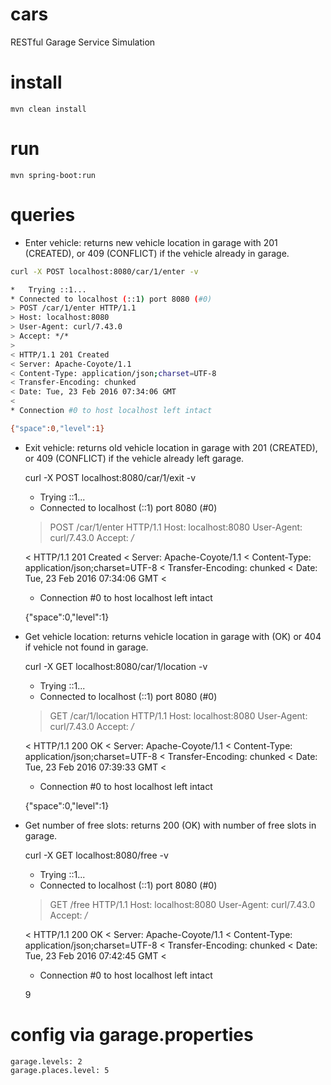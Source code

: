 # cars

RESTful Garage Service Simulation

# install

```
mvn clean install
```

# run

```
mvn spring-boot:run
```

# queries

* Enter vehicle: returns new vehicle location in garage with 201 (CREATED), or 409 (CONFLICT) if the vehicle already in garage. 

```sh
curl -X POST localhost:8080/car/1/enter -v

*   Trying ::1...
* Connected to localhost (::1) port 8080 (#0)
> POST /car/1/enter HTTP/1.1
> Host: localhost:8080
> User-Agent: curl/7.43.0
> Accept: */*
>
< HTTP/1.1 201 Created
< Server: Apache-Coyote/1.1
< Content-Type: application/json;charset=UTF-8
< Transfer-Encoding: chunked
< Date: Tue, 23 Feb 2016 07:34:06 GMT
<
* Connection #0 to host localhost left intact

{"space":0,"level":1}
```    
    
* Exit vehicle: returns old vehicle location in garage with 201 (CREATED), or 409 (CONFLICT) if the vehicle already left garage. 


    curl -X POST localhost:8080/car/1/exit -v
    
    *   Trying ::1...
    * Connected to localhost (::1) port 8080 (#0)
    > POST /car/1/enter HTTP/1.1
    > Host: localhost:8080
    > User-Agent: curl/7.43.0
    > Accept: */*
    >
    < HTTP/1.1 201 Created
    < Server: Apache-Coyote/1.1
    < Content-Type: application/json;charset=UTF-8
    < Transfer-Encoding: chunked
    < Date: Tue, 23 Feb 2016 07:34:06 GMT
    <
    * Connection #0 to host localhost left intact
    
    {"space":0,"level":1}
    
* Get vehicle location: returns vehicle location in garage with (OK) or 404 if vehicle not found in garage.
    
  
    curl -X GET localhost:8080/car/1/location -v
    *   Trying ::1...
    * Connected to localhost (::1) port 8080 (#0)
    > GET /car/1/location HTTP/1.1
    > Host: localhost:8080
    > User-Agent: curl/7.43.0
    > Accept: */*
    >
    < HTTP/1.1 200 OK
    < Server: Apache-Coyote/1.1
    < Content-Type: application/json;charset=UTF-8
    < Transfer-Encoding: chunked
    < Date: Tue, 23 Feb 2016 07:39:33 GMT
    <
    * Connection #0 to host localhost left intact

    {"space":0,"level":1}
    
* Get number of free slots: returns 200 (OK) with number of free slots in garage.


    curl -X GET localhost:8080/free -v
    *   Trying ::1...
    * Connected to localhost (::1) port 8080 (#0)
    > GET /free HTTP/1.1
    > Host: localhost:8080
    > User-Agent: curl/7.43.0
    > Accept: */*
    >
    < HTTP/1.1 200 OK
    < Server: Apache-Coyote/1.1
    < Content-Type: application/json;charset=UTF-8
    < Transfer-Encoding: chunked
    < Date: Tue, 23 Feb 2016 07:42:45 GMT
    <
    * Connection #0 to host localhost left intact
    
    9
    
# config via garage.properties

    garage.levels: 2
    garage.places.level: 5
    
    
    
    
    